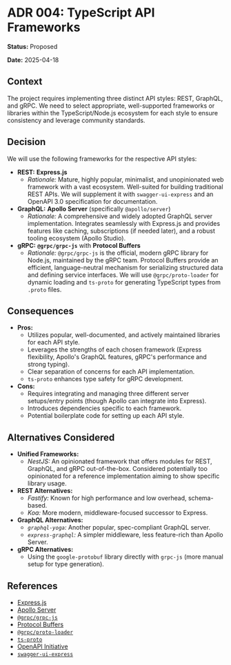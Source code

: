 # ADR 004: TypeScript API Frameworks

**Status:** Proposed

**Date:** 2025-04-18

## Context

The project requires implementing three distinct API styles: REST, GraphQL, and gRPC. We need to select appropriate, well-supported frameworks or libraries within the TypeScript/Node.js ecosystem for each style to ensure consistency and leverage community standards.

## Decision

We will use the following frameworks for the respective API styles:

-   **REST:** **Express.js**
    -   _Rationale:_ Mature, highly popular, minimalist, and unopinionated web framework with a vast ecosystem. Well-suited for building traditional REST APIs. We will supplement it with `swagger-ui-express` and an OpenAPI 3.0 specification for documentation.
-   **GraphQL:** **Apollo Server** (specifically `@apollo/server`)
    -   _Rationale:_ A comprehensive and widely adopted GraphQL server implementation. Integrates seamlessly with Express.js and provides features like caching, subscriptions (if needed later), and a robust tooling ecosystem (Apollo Studio).
-   **gRPC:** **`@grpc/grpc-js`** with **Protocol Buffers**
    -   _Rationale:_ `@grpc/grpc-js` is the official, modern gRPC library for Node.js, maintained by the gRPC team. Protocol Buffers provide an efficient, language-neutral mechanism for serializing structured data and defining service interfaces. We will use `@grpc/proto-loader` for dynamic loading and `ts-proto` for generating TypeScript types from `.proto` files.

## Consequences

-   **Pros:**
    -   Utilizes popular, well-documented, and actively maintained libraries for each API style.
    -   Leverages the strengths of each chosen framework (Express flexibility, Apollo's GraphQL features, gRPC's performance and strong typing).
    -   Clear separation of concerns for each API implementation.
    -   `ts-proto` enhances type safety for gRPC development.
-   **Cons:**
    -   Requires integrating and managing three different server setups/entry points (though Apollo can integrate into Express).
    -   Introduces dependencies specific to each framework.
    -   Potential boilerplate code for setting up each API style.

## Alternatives Considered

-   **Unified Frameworks:**
    -   _NestJS:_ An opinionated framework that offers modules for REST, GraphQL, and gRPC out-of-the-box. Considered potentially too opinionated for a reference implementation aiming to show specific library usage.
-   **REST Alternatives:**
    -   _Fastify:_ Known for high performance and low overhead, schema-based.
    -   _Koa:_ More modern, middleware-focused successor to Express.
-   **GraphQL Alternatives:**
    -   _`graphql-yoga`:_ Another popular, spec-compliant GraphQL server.
    -   _`express-graphql`:_ A simpler middleware, less feature-rich than Apollo Server.
-   **gRPC Alternatives:**
    -   Using the `google-protobuf` library directly with `grpc-js` (more manual setup for type generation).

## References

-   [Express.js](https://expressjs.com/)
-   [Apollo Server](https://www.apollographql.com/docs/apollo-server/)
-   [`@grpc/grpc-js`](https://github.com/grpc/grpc-node/tree/master/packages/grpc-js)
-   [Protocol Buffers](https://protobuf.dev/)
-   [`@grpc/proto-loader`](https://github.com/grpc/grpc-node/tree/master/packages/proto-loader)
-   [`ts-proto`](https://github.com/stephenh/ts-proto)
-   [OpenAPI Initiative](https://www.openapis.org/)
-   [`swagger-ui-express`](https://github.com/scottie1984/swagger-ui-express) 